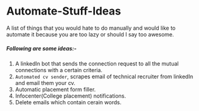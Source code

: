 # Automate-Stuff-Ideas
A list of things that you would hate to do manually and would like to automate it because you are too lazy or should I say too awesome.

##### Following are some ideas:-

1. A linkedIn bot that sends the connection request to all the mutual connections with a certain criteria.
1. `Automated cv sender`, scrapes email of technical recruiter from linkedIn and email them your cv.
1. Automatic placement form filler.
1. Infocenter(College placement) notifications.
1. Delete emails which contain cerain words. 
